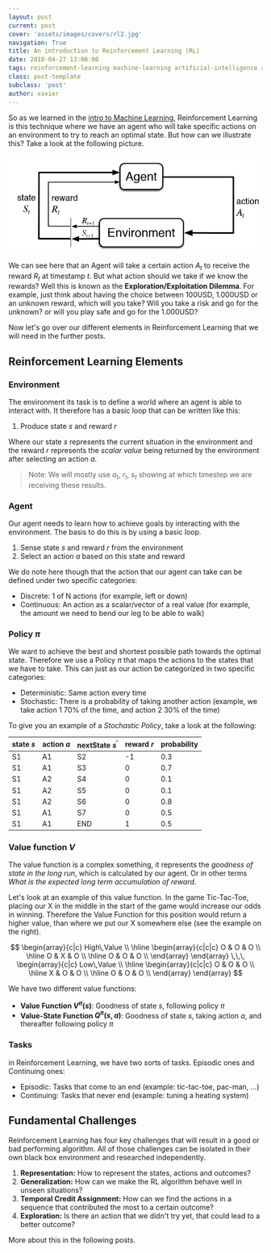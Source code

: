 ```yaml
---
layout: post
current: post
cover: 'assets/images/covers/rl2.jpg'
navigation: True
title: An introduction to Reinforcement Learning (RL)
date: 2018-04-27 13:00:00
tags: reinforcement-learning machine-learning artificial-intelligence ai rl ml
class: post-template
subclass: 'post'
author: xavier
---
```


So as we learned in the [intro to Machine Learning](/ml-intro), Reinforcement Learning is this technique where we have an agent who will take specific actions on an environment to try to reach an optimal state. But how can we illustrate this? Take a look at the following picture.

![assets/images/posts/rl1.png](assets/images/posts/rl1.png)

We can see here that an Agent will take a certain action $A_t$ to receive the reward $R_t$ at timestamp $t$. But what action should we take if we know the rewards? Well this is known as the **Exploration/Exploitation Dilemma**. For example, just think about having the choice between 100USD, 1.000USD or an unknown reward, which will you take? Will you take a risk and go for the unknown? or will you play safe and go for the 1.000USD?

Now let's go over our different elements in Reinforcement Learning that we will need in the further posts.

## Reinforcement Learning Elements

### Environment

The environment its task is to define a world where an agent is able to interact with. It therefore has a basic loop that can be written like this:

1. Produce state $s$ and reward $r$

Where our state $s$ represents the current situation in the environment and the reward $r$ represents the *scalar value* being returned by the environment after selecting an action $a$.

> Note: We will mostly use $a_t$, $r_t$, $s_t$ showing at which timestep we are receiving these results.

### Agent

Our agent needs to learn how to achieve goals by interacting with the environment. The basis to do this is by using a basic loop.

1. Sense state $s$ and reward $r$ from the environment
2. Select an action $a$ based on this state and reward

We do note here though that the action that our agent can take can be defined under two specific categories:

* Discrete: 1 of N actions (for example, left or down)
* Continuous: An action as a scalar/vector of a real value (for example, the amount we need to bend our leg to be able to walk)

### Policy $\pi$

We want to achieve the best and shortest possible path towards the optimal state. Therefore we use a Policy $\pi$ that maps the actions to the states that we have to take. This can just as our action be categorized in two specific categories:

* Deterministic: Same action every time
* Stochastic: There is a probability of taking another action (example, we take action 1 70% of the time, and action 2 30% of the time)

To give you an example of a *Stochastic Policy*, take a look at the following:

|state $s$|action $a$|nextState $s^{'}$|reward $r$|probability|
|-|-|-|-|-|
|S1|A1|S2|-1|0.3|
|S1|A1|S3|0|0.7|
|S1|A2|S4|0|0.1|
|S1|A2|S5|0|0.1|
|S1|A2|S6|0|0.8|
|S1|A1|S7|0|0.5|
|S1|A1|END|1|0.5|

### Value function $V$

The value function is a complex something, it represents the *goodness of state in the long run*, which is calculated by our agent. Or in other terms *What is the expected long term accumulation of reward*.

Let's look at an example of this value function. In the game Tic-Tac-Toe, placing our X in the middle in the start of the game would increase our odds in winning. Therefore the Value Function for this position would return a higher value, than where we put our X somewhere else (see the example on the right).

$$
\begin{array}{c|c}
High\,Value \\
\hline
\begin{array}{c|c|c}
O & O & O \\
\hline
O & X & O \\
\hline
O & O & O \\
\end{array}
\end{array}
\,\,\,
\begin{array}{c|c}
Low\,Value \\
\hline
\begin{array}{c|c|c}
O & O & O \\
\hline
X & O & O \\
\hline
O & O & O \\
\end{array}
\end{array}
$$

We have two different value functions:

* **Value Function $V^\pi(s)$**: Goodness of state $s$, following policy $\pi$
* **Value-State Function $Q^\pi(s,a)$**: Goodness of state $s$, taking action $a$, and thereafter following policy $\pi$

### Tasks

in Reinforcement Learning, we have two sorts of tasks. Episodic ones and Continuing ones:

* Episodic: Tasks that come to an end (example: tic-tac-toe, pac-man, ...)
* Continuing: Tasks that never end (example: tuning a heating system)

## Fundamental Challenges

Reinforcement Learning has four key challenges that will result in a good or bad performing algorithm. All of those challenges can be isolated in their own black box environment and researched independently.

1. **Representation:** How to represent the states, actions and outcomes?
2. **Generalization:** How can we make the RL algorithm behave well in unseen situations?
3. **Temporal Credit Assignment:** How can we find the actions in a sequence that contributed the most to a certain outcome?
4. **Exploration:** Is there an action that we didn't try yet, that could lead to a better outcome?

More about this in the following posts.
